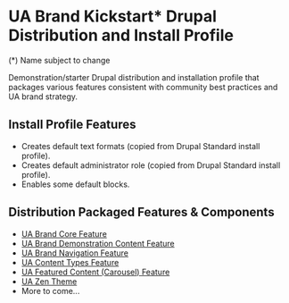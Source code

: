 UA Brand Kickstart* Drupal Distribution and Install Profile
=============================================================
(*) Name subject to change

Demonstration/starter Drupal distribution and installation profile that packages various features consistent with community best practices and UA brand strategy.

## Install Profile Features

- Creates default text formats (copied from Drupal Standard install profile).
- Creates default administrator role (copied from Drupal Standard install profile).
- Enables some default blocks.

## Distribution Packaged Features & Components

- [UA Brand Core Feature](https://bitbucket.org/joegraduate/ua_brand_core)
- [UA Brand Demonstration Content Feature](https://bitbucket.org/joegraduate/ua_brand_demo)
- [UA Brand Navigation Feature](https://bitbucket.org/joegraduate/ua_brand_navigation)
- [UA Content Types Feature](https://bitbucket.org/uabrandingdigitalassets/cals-ua-features)
- [UA Featured Content (Carousel) Feature](https://bitbucket.org/uabrandingdigitalassets/ua_featured_content)
- [UA Zen Theme](https://bitbucket.org/uabrandingdigitalassets/ua-zen)
- More to come...
